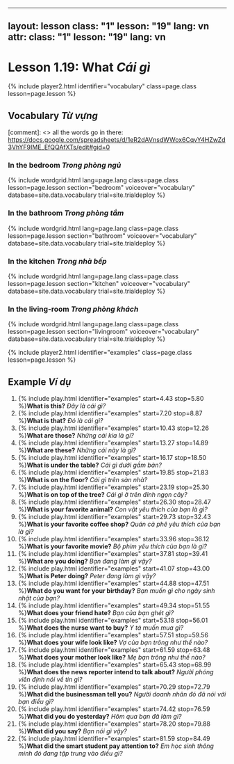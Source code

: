 ----
layout: lesson
class: "1"
lesson: "19"
lang: vn
attr:
  class: "1"
  lesson: "19"
  lang: vn
---


# Lesson 1.19: What *Cái gì*


{% include player2.html identifier="vocabulary" class=page.class lesson=page.lesson %}
## Vocabulary *Từ vựng* 

[comment]: <>  all the words go in there: https://docs.google.com/spreadsheets/d/1eR2dAVnsdWWox6CqvY4HZwZd3VhYF9IME_EfQQAfXTs/edit#gid=0

### In the bedroom *Trong phòng ngủ*
{% include wordgrid.html lang=page.lang
		class=page.class 
		lesson=page.lesson 
		section="bedroom"
		voiceover="vocabulary"
		database=site.data.vocabulary 
		trial=site.trialdeploy %}

### In the bathroom *Trong phòng tắm*
{% include wordgrid.html lang=page.lang
		class=page.class 
		lesson=page.lesson 
		section="bathroom"
		voiceover="vocabulary"
		database=site.data.vocabulary 
		trial=site.trialdeploy %}
		
### In the kitchen *Trong nhà bếp* 
{% include wordgrid.html lang=page.lang
		class=page.class 
		lesson=page.lesson 
		section="kitchen"
		voiceover="vocabulary"
		database=site.data.vocabulary 
		trial=site.trialdeploy %}
		
### In the living-room *Trong phòng khách* 
{% include wordgrid.html lang=page.lang
		class=page.class 
		lesson=page.lesson 
		section="livingroom"
		voiceover="vocabulary"
		database=site.data.vocabulary 
		trial=site.trialdeploy %}


{% include player2.html identifier="examples" class=page.class lesson=page.lesson %}

## Example *Ví dụ*
1. {% include play.html identifier="examples" start=4.43 stop=5.80 %}**What is this?**  *Đây là cái gì?*
2. {% include play.html identifier="examples" start=7.20 stop=8.87 %}**What is that?**  *Đó là cái gì?*
3. {% include play.html identifier="examples" start=10.43 stop=12.26 %}**What are those?**  *Những cái kia là gì?*
4. {% include play.html identifier="examples" start=13.27 stop=14.89 %}**What are these?**  *Những cái này là gì?*
5. {% include play.html identifier="examples" start=16.17 stop=18.50 %}**What is under the table?**  *Cái gì dưới gầm bàn?*
6. {% include play.html identifier="examples" start=19.85 stop=21.83 %}**What is on the floor?**  *Cái gì trên sàn nhà?*
7. {% include play.html identifier="examples" start=23.19 stop=25.30 %}**What is on top of the tree?**  *Cái gì ở trên đỉnh ngọn cây?*
8. {% include play.html identifier="examples" start=26.30 stop=28.47 %}**What is your favorite animal?**  *Con vật yêu thích của bạn là gì?*
9. {% include play.html identifier="examples" start=29.73 stop=32.43 %}**What is your favorite coffee shop?**  *Quán cà phê yêu thích của bạn là gì?*
10. {% include play.html identifier="examples" start=33.96 stop=36.12 %}**What is your favorite movie?**  *Bộ phim yêu thích của bạn là gì?*
11. {% include play.html identifier="examples" start=37.81 stop=39.41 %}**What are you doing?**  *Bạn đang làm gì vậy?*
12. {% include play.html identifier="examples" start=41.07 stop=43.00 %}**What is Peter doing?**  *Peter đang làm gì vậy?*
13. {% include play.html identifier="examples" start=44.88 stop=47.51 %}**What do you want for your birthday?**  *Bạn muốn gì cho ngày sinh nhật của bạn?*
14. {% include play.html identifier="examples" start=49.34 stop=51.55 %}**What does your friend hate?**  *Bạn của bạn ghét gì?*
15. {% include play.html identifier="examples" start=53.18 stop=56.01 %}**What does the nurse want to buy?**  *Y tá muốn mua gì?*
16. {% include play.html identifier="examples" start=57.51 stop=59.56 %}**What does your wife look like?**  *Vợ của bạn trông như thế nào?*
17. {% include play.html identifier="examples" start=61.59 stop=63.48 %}**What does your mother look like?**  *Mẹ bạn trông như thế nào?*
18. {% include play.html identifier="examples" start=65.43 stop=68.99 %}**What does the news reporter intend to talk about?** *Người phóng viên định nói về tin gì?*
19. {% include play.html identifier="examples" start=70.29 stop=72.79 %}**What did the businessman tell you?**  *Người doanh nhân đó đã nói với bạn điều gì?*
20. {% include play.html identifier="examples" start=74.42 stop=76.59 %}**What did you do yesterday?**  *Hôm qua bạn đã làm gì?*
21. {% include play.html identifier="examples" start=78.20 stop=79.88 %}**What did you say?**  *Bạn nói gì vậy?*
22. {% include play.html identifier="examples" start=81.59 stop=84.49 %}**What did the smart student pay attention to?** *Em học sinh thông minh đó đang tập trung vào điều gì?*


